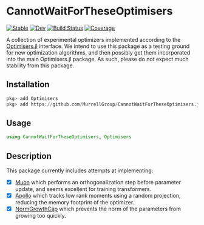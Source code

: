 # CannotWaitForTheseOptimisers

[![Stable](https://img.shields.io/badge/docs-stable-blue.svg)](https://MurrellGroup.github.io/CannotWaitForTheseOptimisers.jl/stable/)
[![Dev](https://img.shields.io/badge/docs-dev-blue.svg)](https://MurrellGroup.github.io/CannotWaitForTheseOptimisers.jl/dev/)
[![Build Status](https://github.com/MurrellGroup/CannotWaitForTheseOptimisers.jl/actions/workflows/CI.yml/badge.svg?branch=main)](https://github.com/MurrellGroup/CannotWaitForTheseOptimisers.jl/actions/workflows/CI.yml?query=branch%3Amain)
[![Coverage](https://codecov.io/gh/MurrellGroup/CannotWaitForTheseOptimisers.jl/branch/main/graph/badge.svg)](https://codecov.io/gh/MurrellGroup/CannotWaitForTheseOptimisers.jl)

A collection of experimental optimizers implemented according to the [Optimisers.jl](https://github.com/FluxML/Optimisers.jl) interface. We intend to use this package as a testing ground for new optimization algorithms, and then possibly get them incorporated into the main Optimisers.jl package. As such, please do not expect much stability from this package.

## Installation

  ```julia
  pkg> add Optimisers
  pkg> add https://github.com/MurrellGroup/CannotWaitForTheseOptimisers.jl
  ```

## Usage

  ```julia
  using CannotWaitForTheseOptimisers, Optimisers
  ```

## Description

This package currently includes attempts at implementing:

- [x] [Muon](https://kellerjordan.github.io/posts/muon/) which performs an orthogonalization step before parameter update, and seems excellent for training transformers.
- [x] [Apollo](https://arxiv.org/abs/2412.05270) which tracks low rank moments using a random projection, reducing the memory footprint of the optimizer.
- [x] [NormGrowthCap](https://arxiv.org/abs/2410.01623) which prevents the norm of the parameters from growing too quickly.
